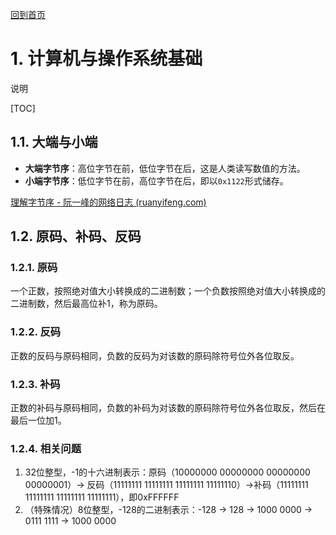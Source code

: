 [回到首页](../README.md)

# 1. 计算机与操作系统基础

说明

[TOC]

## 1.1. 大端与小端

- **大端字节序**：高位字节在前，低位字节在后，这是人类读写数值的方法。
- **小端字节序**：低位字节在前，高位字节在后，即以`0x1122`形式储存。



[理解字节序 - 阮一峰的网络日志 (ruanyifeng.com)](https://www.ruanyifeng.com/blog/2016/11/byte-order.html)

## 1.2. 原码、补码、反码

### 1.2.1. 原码

一个正数，按照绝对值大小转换成的二进制数；一个负数按照绝对值大小转换成的二进制数，然后最高位补1，称为原码。

### 1.2.2. 反码

正数的反码与原码相同，负数的反码为对该数的原码除符号位外各位取反。

### 1.2.3. 补码

正数的补码与原码相同，负数的补码为对该数的原码除符号位外各位取反，然后在最后一位加1。

### 1.2.4. 相关问题

1. 32位整型，-1的十六进制表示：原码（10000000 00000000 00000000 00000001）-> 反码（11111111 11111111 11111111 11111110）->补码（11111111 11111111 11111111 11111111），即0xFFFFFF
2. （特殊情况）8位整型，-128的二进制表示：-128 -> 128 -> 1000 0000 -> 0111 1111 -> 1000 0000



